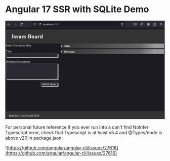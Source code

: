 # Angular 17 SSR with SQLite Demo

![screen shot](readme-screenshot.png)

For personal future reference if you ever run into a can't find NoInfer Typescript error, check that Typescript is at least v5.4 and @Types/node is above v20 in package.json.

![https://github.com/angular/angular-cli/issues/27616](https://github.com/angular/angular-cli/issues/27616)